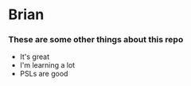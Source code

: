 # Brian
### These are some other things about this repo

* It's great
* I'm learning a lot
* PSLs are good
